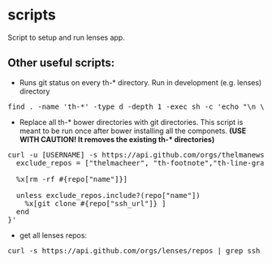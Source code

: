 # scripts
Script to setup and run lenses app.

## Other useful scripts:

* Runs git status on every th-* directory. Run in development (e.g. lenses) directory
<pre>
find . -name 'th-*' -type d -depth 1 -exec sh -c 'echo "\n \x1B[0;33m CHECKING STATUS IN {} \x1B[0m \n"' \; -exec git -C {} status \;
</pre>

* Replace all th-* bower directories with git directories. This script is meant to be run once after bower installing all the componets. <b>(USE WITH CAUTION! It removes the existing th-* directories)</b>
<pre>
curl -u [USERNAME] -s https://api.github.com/orgs/thelmanews/repos?per_page=100 | ruby -rubygems -e 'require "json"; JSON.load(STDIN.read).each { |repo| 
  exclude_repos = ["thelmacheer", "th-footnote","th-line-graph","th-multistep", "th-two-column","thelma-charts", "thelma", "thelma-component-demo", "thelma-components", "thelma-core", "thelma-data", "thelma-utils", "thelma-text", "thelmanews.github.io"]
  
  %x[rm -rf #{repo["name"]}]

  unless exclude_repos.include?(repo["name"])  
    %x[git clone #{repo["ssh_url"]} ]
  end
}' 
</pre>

* get all lenses repos:
<pre>
curl -s https://api.github.com/orgs/lenses/repos | grep ssh_url | grep lens- | sed s/\"ssh_url\"\://g | sed s/\"//g | sed s/,//g | xargs -I {} -n 1 git clone {}
</pre>
